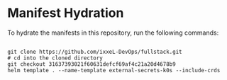
# Manifest Hydration

To hydrate the manifests in this repository, run the following commands:

```shell

git clone https://github.com/ixxeL-DevOps/fullstack.git
# cd into the cloned directory
git checkout 31637393021f60631defcf69af4c21a20d4678b9
helm template . --name-template external-secrets-k0s --include-crds
```